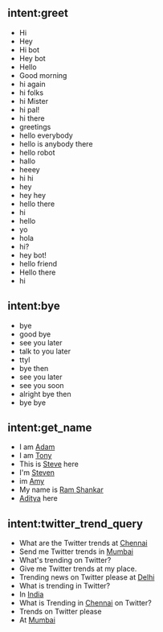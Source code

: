 ## intent:greet
- Hi
- Hey
- Hi bot
- Hey bot
- Hello
- Good morning
- hi again
- hi folks
- hi Mister
- hi pal!
- hi there
- greetings
- hello everybody
- hello is anybody there
- hello robot
- hallo
- heeey
- hi hi
- hey
- hey hey
- hello there
- hi
- hello
- yo
- hola
- hi?
- hey bot!
- hello friend
- Hello there
- hi

## intent:bye
- bye
- good bye
- see you later
- talk to you later
- ttyl
- bye then
- see you later
- see you soon
- alright bye then
- bye bye

## intent:get_name
- I am [Adam](name)
- I am [Tony](name)
- This is [Steve](name) here
- I'm [Steven](name)
- im [Amy](name)
- My name is [Ram Shankar](name)
- [Aditya](name) here

## intent:twitter_trend_query
- What are the Twitter trends at [Chennai](location)
- Send me Twitter trends in [Mumbai](location)
- What's trending on Twitter?
- Give me Twitter trends at my place.
- Trending news on Twitter please at [Delhi](location)
- What is trending in Twitter?
- In [India](location)
- What is Trending in [Chennai](location) on Twitter?
- Trends on Twitter please
- At [Mumbai](location)